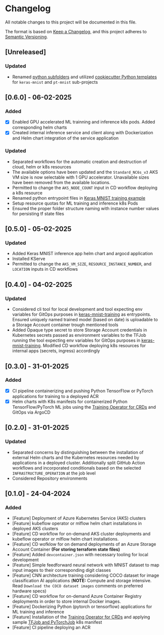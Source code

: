 # Changelog

All notable changes to this project will be documented in this file.

The format is based on [Keep a Changelog](https://keepachangelog.com/en/1.0.0/),
and this project adheres to [Semantic Versioning](https://semver.org/spec/v2.0.0.html).

## [Unreleased]

### Updated

- Renamed [python subfolders](./python/) and utilized [cookiecutter Python templates](https://github.com/MGTheTrain/python-machine-learning-starter) for `keras-mnist` and `pt-mnist` sub-projects

## [0.6.0] - 06-02-2025

### Added

- [x] Enabled GPU accelerated ML trainning and inference k8s pods. Added corresponding helm charts
- [x] Created internal inference service and client along with Dockerization and Helm chart integration of the service application

### Updated

- Separated workflows for the automatic creation and destruction of cloud, helm or k8s resources
- The available options have been updated and the `Standard_NC6s_v3` AKS VM size is now selectable with 1 GPU accelerator. Unavailable sizes have been removed from the available locations.
- Permitted to change the `AKS_NODE_COUNT` input in CD workflow deploying a k8s resource 
- Renamed python entrypoint files in [Keras MNIST training example](./python/keras-mnist-training/)
- Setup resource quotas for ML training and inference k8s Pods 
- Ensured the proper folder structure naming with instance number values for persisting tf state files

## [0.5.0] - 05-02-2025

### Updated

- Added Keras MNIST inference app helm chart and argocd application
- Installed KServe
- Permitted to change the `AKS_VM_SIZE`, `RESOURCE_INSTANCE_NUMBER`, and `LOCATION` inputs in CD workflows 

## [0.4.0] - 04-02-2025

### Updated

- Considered cli tool for local development and tool expecting env variables for GitOps purposes in [keras-mnist-training](./python/keras-mnist-training/) as entrypoints. Ensured uniquely named trained model (based on date) is uploadable to a Storage Account container trough mentioned tools
- Added Opaque type secret to store Storage Account credentials in Kubernetes secrets passed as environment variables to the TFJob running the tool expecting env variables for GitOps purposes in [keras-mnist-training](./python/keras-mnist-training/). Modified CD workflow deploying k8s resources for internal apps (secrets, ingress) accordingly

## [0.3.0] - 31-01-2025

### Added

- [x] CI pipeline containerizing and pushing Python TensorFlow or PyTorch applications for training to a deployed ACR
- [x] Helm charts with K8s manifests for containerized Python TensorFlow/PyTorch ML jobs using the [Training Operator for CRDs](https://github.com/kubeflow/training-operator) and GitOps via ArgoCD

## [0.2.0] - 31-01-2025

### Updated

- Separated concerns by distinguishing between the installation of external Helm charts and the Kubernetes resources needed by applications in a deployed cluster. Additionally split GitHub Action workflows and incorporated conditionals based on the selected `INFRASTRUCTURE_OPERATION` at the job level
- Considered Repository environments

## [0.1.0] - 24-04-2024

### Added

- [Feature] Deployment of Azure Kubernetes Service (AKS) clusters
- [Feature] kubeflow operator or mlflow helm chart installations in deployed AKS clusters
- [Feature] CD workflow for on-demand AKS cluster deployments and kubeflow operator or mlflow helm chart installations. 
- [Feature] CD wofklow for on demand deployments of an Azure Storage Account Container **(For storing terraform state files)**
- [Feature] Added `devcontainer.json` with necessary tooling for local development
- [Feature] Simple feedforward neural network with MNIST dataset to map input images to their corresponding digit classes 
- [Feature] CNN architecture training considering COCO dataset for image classification AI applications (**NOTE:** Compute and storage intensive. Read `Download the COCO dataset images` comments on preferred hardware specs)
- [Feature] CD workflow for on-demand Azure Container Registry deployments in order to store internal Docker images.
- [Feature] Dockerizing Python (pytorch or tensorflow) applications for ML training and inference
- [Feature] Installation of the [Training Operator for CRDs](https://github.com/kubeflow/training-operator) and applying sample [TFJob and PyTorchJob](https://www.kubeflow.org/docs/components/training/overview/) k8s manifest
- [Feature] CI pipeline deploying an ACR